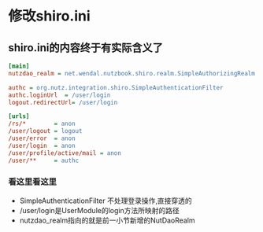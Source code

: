 # 修改shiro.ini

## shiro.ini的内容终于有实际含义了

```ini
[main]
nutzdao_realm = net.wendal.nutzbook.shiro.realm.SimpleAuthorizingRealm

authc = org.nutz.integration.shiro.SimpleAuthenticationFilter
authc.loginUrl  = /user/login
logout.redirectUrl= /user/login

[urls]
/rs/*        = anon
/user/logout = logout
/user/error  = anon
/user/login  = anon
/user/profile/active/mail = anon
/user/**     = authc
```

### 看这里看这里

* SimpleAuthenticationFilter 不处理登录操作,直接穿透的
* /user/login是UserModule的login方法所映射的路径
* nutzdao_realm指向的就是前一小节新增的NutDaoRealm